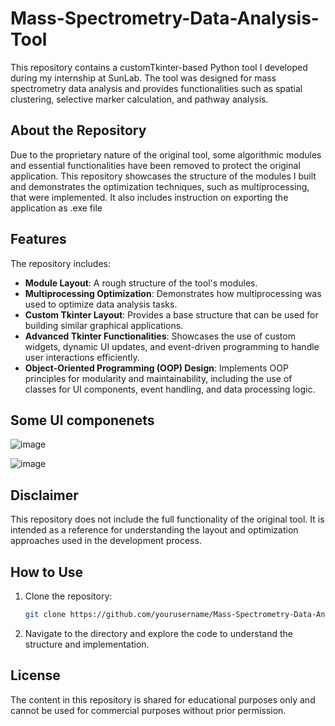 # Mass-Spectrometry-Data-Analysis-Tool

This repository contains a customTkinter-based Python tool I developed during my internship at SunLab. The tool was designed for mass spectrometry data analysis and provides functionalities such as spatial clustering, selective marker calculation, and pathway analysis.

## About the Repository

Due to the proprietary nature of the original tool, some algorithmic modules and essential functionalities have been removed to protect the original application. This repository showcases the structure of the modules I built and demonstrates the optimization techniques, such as multiprocessing, that were implemented. It also includes instruction on exporting the application as .exe file

## Features

The repository includes:
- **Module Layout**: A rough structure of the tool's modules.
- **Multiprocessing Optimization**: Demonstrates how multiprocessing was used to optimize data analysis tasks.
- **Custom Tkinter Layout**: Provides a base structure that can be used for building similar graphical applications.
- **Advanced Tkinter Functionalities**: Showcases the use of custom widgets, dynamic UI updates, and event-driven programming to handle user interactions efficiently.
- **Object-Oriented Programming (OOP) Design**: Implements OOP principles for modularity and maintainability, including the use of classes for UI components, event handling, and data processing logic.

## Some UI componenets
![image](https://github.com/user-attachments/assets/73158075-5eb8-4ca9-b091-ec030c9d3dbc)

![image](https://github.com/user-attachments/assets/6fef64a0-368f-4a2d-9511-0031c3589f01)


## Disclaimer

This repository does not include the full functionality of the original tool. It is intended as a reference for understanding the layout and optimization approaches used in the development process.

## How to Use

1. Clone the repository:
   ```bash
   git clone https://github.com/yourusername/Mass-Spectrometry-Data-Analysis-Tool.git

2. Navigate to the directory and explore the code to understand the structure and implementation.

## License
The content in this repository is shared for educational purposes only and cannot be used for commercial purposes without prior permission.
